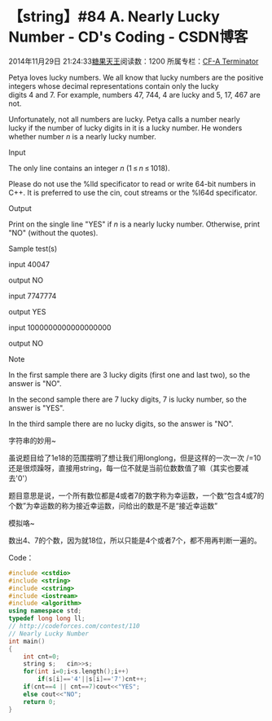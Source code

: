 # 【string】#84 A. Nearly Lucky Number - CD's Coding - CSDN博客





2014年11月29日 21:24:33[糖果天王](https://me.csdn.net/okcd00)阅读数：1200
所属专栏：[CF-A Terminator](https://blog.csdn.net/column/details/cf-amaster.html)

















Petya loves lucky numbers. We all know that lucky numbers are the positive integers whose decimal representations contain only the lucky digits 4 and 7.
 For example, numbers 47, 744, 4 are lucky and 5, 17, 467 are
 not.


Unfortunately, not all numbers are lucky. Petya calls a number nearly lucky if the number of lucky digits in it is a lucky number. He wonders whether number *n* is
 a nearly lucky number.




Input


The only line contains an integer *n* (1 ≤ *n* ≤ 1018).


Please do not use the %lld specificator to read or write 64-bit numbers in С++. It is preferred to use the cin, cout streams or the %I64d specificator.




Output


Print on the single line "YES" if *n* is a nearly lucky
 number. Otherwise, print "NO" (without the quotes).




Sample test(s)




input
40047




output
NO




input
7747774




output
YES




input
1000000000000000000




output
NO






Note


In the first sample there are 3 lucky digits (first one and last two), so the answer is "NO".


In the second sample there are 7 lucky digits, 7 is lucky number, so the answer is "YES".


In the third sample there are no lucky digits, so the answer is "NO".










字符串的妙用~



虽说题目给了1e18的范围摆明了想让我们用longlong，但是这样的一次一次 /=10 还是很烦躁呀，直接用string，每一位不就是当前位数数值了嘛（其实也要减去'0'）

题目意思是说，一个所有数位都是4或者7的数字称为幸运数，一个数“包含4或7的个数”为幸运数的称为接近幸运数，问给出的数是不是“接近幸运数”

模拟咯~

数出4、7的个数，因为就18位，所以只能是4个或者7个，都不用再判断一遍的。

Code：



```cpp
#include <cstdio>
#include <string>
#include <cstring> 
#include <iostream>
#include <algorithm>
using namespace std;
typedef long long ll;
// http://codeforces.com/contest/110
// Nearly Lucky Number
int main()
{
	int cnt=0;
	string s;	cin>>s; 
	for(int i=0;i<s.length();i++)
		if(s[i]=='4'||s[i]=='7')cnt++;
	if(cnt==4 || cnt==7)cout<<"YES";
	else cout<<"NO";
	return 0;
}
```















